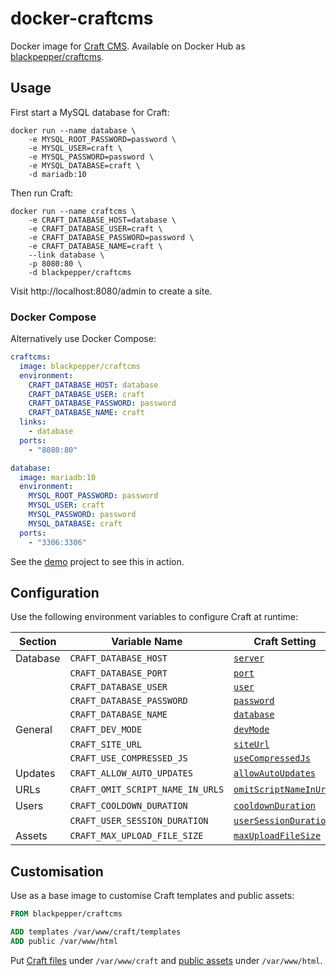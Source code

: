 # docker-craftcms

Docker image for [Craft CMS](https://craftcms.com/). Available on Docker Hub as [blackpepper/craftcms](https://hub.docker.com/r/blackpepper/craftcms/).

## Usage

First start a MySQL database for Craft:

```Shell
docker run --name database \
	-e MYSQL_ROOT_PASSWORD=password \
	-e MYSQL_USER=craft \
	-e MYSQL_PASSWORD=password \
	-e MYSQL_DATABASE=craft \
	-d mariadb:10
```

Then run Craft:

```Shell
docker run --name craftcms \
	-e CRAFT_DATABASE_HOST=database \
	-e CRAFT_DATABASE_USER=craft \
	-e CRAFT_DATABASE_PASSWORD=password \
	-e CRAFT_DATABASE_NAME=craft \
	--link database \
	-p 8080:80 \
	-d blackpepper/craftcms
```

Visit http://localhost:8080/admin to create a site.

### Docker Compose

Alternatively use Docker Compose:

```YAML
craftcms:
  image: blackpepper/craftcms
  environment:
    CRAFT_DATABASE_HOST: database
    CRAFT_DATABASE_USER: craft
    CRAFT_DATABASE_PASSWORD: password
    CRAFT_DATABASE_NAME: craft
  links:
    - database
  ports:
    - "8080:80"

database:
  image: mariadb:10
  environment:
    MYSQL_ROOT_PASSWORD: password
    MYSQL_USER: craft
    MYSQL_PASSWORD: password
    MYSQL_DATABASE: craft
  ports:
    - "3306:3306"
```

See the [demo](demo) project to see this in action.

## Configuration

Use the following environment variables to configure Craft at runtime:

Section | Variable Name | Craft Setting
--------|---------------|--------------
Database | `CRAFT_DATABASE_HOST` | [`server`](https://craftcms.com/docs/installing#step-4-tell-craft-how-to-connect-to-your-database)
| | `CRAFT_DATABASE_PORT` | [`port`](https://craftcms.com/docs/installing#step-4-tell-craft-how-to-connect-to-your-database)
| | `CRAFT_DATABASE_USER` | [`user`](https://craftcms.com/docs/installing#step-4-tell-craft-how-to-connect-to-your-database)
| | `CRAFT_DATABASE_PASSWORD` | [`password`](https://craftcms.com/docs/installing#step-4-tell-craft-how-to-connect-to-your-database)
| | `CRAFT_DATABASE_NAME` | [`database`](https://craftcms.com/docs/installing#step-4-tell-craft-how-to-connect-to-your-database)
General | `CRAFT_DEV_MODE` | [`devMode`](https://craftcms.com/docs/config-settings#devMode)
| | `CRAFT_SITE_URL` | [`siteUrl`](https://craftcms.com/docs/config-settings#siteUrl)
| | `CRAFT_USE_COMPRESSED_JS` | [`useCompressedJs`](https://craftcms.com/docs/config-settings#useCompressedJs)
Updates | `CRAFT_ALLOW_AUTO_UPDATES` | [`allowAutoUpdates`](https://craftcms.com/docs/config-settings#allowAutoUpdates)
URLs | `CRAFT_OMIT_SCRIPT_NAME_IN_URLS` | [`omitScriptNameInUrls`](https://craftcms.com/docs/config-settings#omitScriptNameInUrls)
Users | `CRAFT_COOLDOWN_DURATION` | [`cooldownDuration`](https://craftcms.com/docs/config-settings#cooldownDuration)
| | `CRAFT_USER_SESSION_DURATION` | [`userSessionDuration`](https://craftcms.com/docs/config-settings#userSessionDuration)
Assets | `CRAFT_MAX_UPLOAD_FILE_SIZE` | [`maxUploadFileSize`](https://craftcms.com/docs/config-settings#maxUploadFileSize)

## Customisation

Use as a base image to customise Craft templates and public assets:

```Dockerfile
FROM blackpepper/craftcms

ADD templates /var/www/craft/templates
ADD public /var/www/html
```

Put [Craft files](https://craftcms.com/docs/folder-structure) under `/var/www/craft` and
[public assets](https://craftcms.com/docs/installing#step-1-upload-the-files) under `/var/www/html`.
